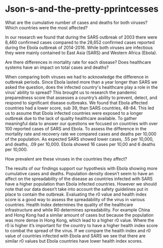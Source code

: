 # Json-s-and-the-pretty-pprintcesses
What are the cumulative number of cases and deaths for both viruses? Which countries were the most affected?

In our research we found that during the SARS outbreak of 2003 there were 8,460 confirmed cases compared to the 28,652 confirmed cases reported during the Ebola outbreak of 2014-2016. While both viruses are infectious they were mainly contained to East Asia (SARS) and Western Africa (Ebola). 


Are there differences in mortality rate for each disease? Does healthcare systems have an impact on total cases and deaths?

When comparing both viruses we had to acknowledge the difference in outbreak periods. Since Ebola lasted more than a year longer than SARS we asked the question, does the infected country's healthcare play a role in the virus’ ability to spread? This brought us to research the pandemic preparedness score that assesses a country’s ability to prevent, detect, and respond to significant disease outbreaks. We found that Ebola affected countries had a lower score, sub 39, than  SARS countries, 48-84. This led us to assume that Ebola infected countries were exposed to a longer outbreak due to the lack of quality healthcare available.
To gather meaningful data to answer our questions we focused on countries with over 100 reported cases of SARS and Ebola. To assess the difference in the mortality rate and recovery rate we compared cases and deaths per 10,000 of the population. As expected SARS showed lower cases, .55 per 10,000, and deaths, .09 per 10,000. Ebola showed 16 cases per 10,00 and 6 deaths per 10,000.


How prevalent are these viruses in the countries they affect?

The results of our findings support our hypothesis with Ebola showing more cumulative cases and deaths. Population density doesn’t seem to have an affect on the spreadability of the disease as countries infected with SARS have a higher population than Ebola infected countries. However we should note that our data doesn’t take into account the safety guidelines put in place to contain the outbreak. Evaluating the r0 value and health index score is a good way to assess the spreadability of the virus in various countries. Health Index determines the quality of the healthcare infrastructure and while R0 determines spreadability. For example China and Hong Kong had a similar amount of cases but because the population was more dense in Hong Kong, which lead to a higher r0 value. Where the r0 is higher it’s important for the country to have a higher health index score to combat the spread of the virus. If we compare the health index and r0 value of countries infected with Ebola and SARS we see that there are similar r0 values but Ebola countries have lower health index scores. 
